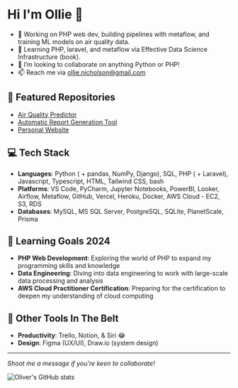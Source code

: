 # Hi I'm Ollie 👋

- 🔭 Working on PHP web dev, building pipelines with metaflow, and training ML models on air quality data.
- 🌱 Learning PHP, laravel, and metaflow via Effective Data Science Infrastructure (book). 
- 👯 I’m looking to collaborate on anything Python or PHP!
- 📫 Reach me via ollie.nicholson@gmail.com

## 🚀 Featured Repositories 
- [Air Quality Predictor](https://github.com/ollienicholson/air_quality_prediction.git)
- [Automatic Report Generation Tool](https://github.com/ollienicholson/DocGenerator.git)
- [Personal Website](https://github.com/ollienicholson/website1.0.git)

## 💻 Tech Stack
- **Languages**: Python ( + pandas, NumPy, Django), SQL, PHP ( + Laravel), Javascript, Typescript, HTML, Tailwind CSS, bash
- **Platforms**: VS Code, PyCharm, Jupyter Notebooks, PowerBI, Looker, Airflow, Metaflow, GitHub, Vercel, Heroku, Docker, AWS Cloud - EC2, S3, RDS
- **Databases**: MySQL, MS SQL Server, PostgreSQL, SQLite, PlanetScale, Prisma

## 🌱 Learning Goals 2024
- **PHP Web Development**: Exploring the world of PHP to expand my programming skills and knowledge
- **Data Engineering**: Diving into data engineering to work with large-scale data processing and analysis
- **AWS Cloud Practitioner Certification**: Preparing for the certification to deepen my understanding of cloud computing

## 🔧 Other Tools In The Belt
- **Productivity**: Trello, Notion, & Siri 😂
- **Design**: Figma (UX/UI), Draw.io (system design)

---

*Shoot me a message if you're keen to collaborate!*

![Oliver's GitHub stats](https://github-readme-stats.vercel.app/api?username=ollienicholson&show_icons=true&theme=transparent)
